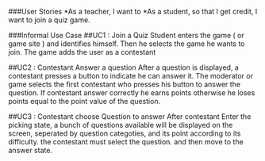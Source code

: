 ###User Stories
*As a teacher, I want to
*As a student, so that I get credit, I want to join a quiz game.

###Informal Use Case
##UC1 : Join a Quiz
Student enters the game ( or game site ) and identifies himself. Then he selects the game he wants to join. The game adds the user as a contestant

##UC2 : Contestant Answer a question
After a question is displayed, a contestant presses a button to indicate he can answer it. The moderator or game selects the first contestant who presses his button to answer the question. If contestant answer correctly he earns points otherwise he loses points equal to the point value of the question.

##UC3 : Contestant choose Question to answer
After contestant Enter the picking state, a bunch of questions available will be displayed on the screen, seperated by question categoties, and its point according to its difficulty. the contestant must select the question. and then move to the answer state.

